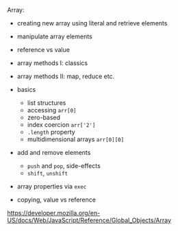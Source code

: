 Array:
- creating new array using literal and retrieve elements
- manipulate array elements
- reference vs value
- array methods I: classics
- array methods II: map, reduce etc.

- basics
  - list structures
  - accessing `arr[0]`
  - zero-based
  - index coercion `arr['2']`
  - `.length` property
  - multidimensional arrays `arr[0][0]`



- add and remove elements
  - `push` and `pop`, side-effects
  - `shift`, `unshift`
- array properties via `exec`
- copying, value vs reference

https://developer.mozilla.org/en-US/docs/Web/JavaScript/Reference/Global_Objects/Array